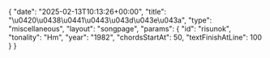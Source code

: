 {
    "date": "2025-02-13T10:13:26+00:00",
    "title": "\u0420\u0438\u0441\u0443\u043d\u043e\u043a",
    "type": "miscellaneous",
    "layout": "songpage",
    "params": {
        "id": "risunok",
        "tonality": "Hm",
        "year": "1982",
        "chordsStartAt": 50,
        "textFinishAtLine": 100
    }
}